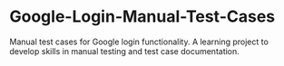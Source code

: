 # Google-Login-Manual-Test-Cases
Manual test cases for Google login functionality. A learning project to develop skills in manual testing and test case documentation.
